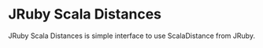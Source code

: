 # JRuby Scala Distances

JRuby Scala Distances is simple interface to use ScalaDistance from JRuby.
